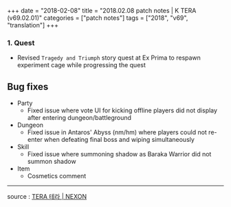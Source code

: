 +++
date = "2018-02-08"
title = "2018.02.08 patch notes | K TERA (v69.02.01)"
categories = ["patch notes"]
tags = ["2018", "v69", "translation"]
+++

### 1. Quest
- Revised `Tragedy and Triumph` story quest at Ex Prima to respawn experiment cage while progressing the quest

## Bug fixes

- Party
  - Fixed issue where vote UI for kicking offline players did not display after entering dungeon/battleground
- Dungeon
  - Fixed issue in Antaros' Abyss (nm/hm) where players could not re-enter when defeating final boss and wiping simultaneously
- Skill
  - Fixed issue where summoning shadow as Baraka Warrior did not summon shadow
- Item
  - Cosmetics comment

----

source : [TERA 테라 | NEXON](http://tera.nexon.com/news/update/view.aspx?n4articlesn=319)
